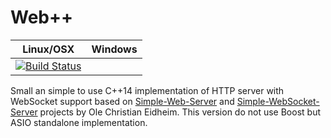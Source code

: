 # Web++

| Linux/OSX                                       | Windows                                             |
|-------------------------------------------------|-----------------------------------------------------|
| [![Build Status][travis_status]][travis_builds] |  |

[travis_status]: https://travis-ci.org/mmicko/webpp.svg?branch=master
[travis_builds]: https://travis-ci.org/mmicko/webpp/builds

Small an simple to use C++14 implementation of HTTP server with WebSocket support based on [Simple-Web-Server](https://github.com/eidheim/Simple-Web-Server) and [Simple-WebSocket-Server](https://github.com/eidheim/Simple-WebSocket-Server) projects by Ole Christian Eidheim.
This version do not use Boost but ASIO standalone implementation.

